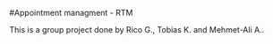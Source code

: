 #Appointment managment - RTM

This is a group project done by Rico G., Tobias K. and Mehmet-Ali A..
